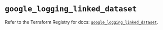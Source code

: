 # `google_logging_linked_dataset`

Refer to the Terraform Registry for docs: [`google_logging_linked_dataset`](https://registry.terraform.io/providers/hashicorp/google/6.20.0/docs/resources/logging_linked_dataset).
